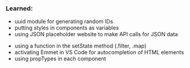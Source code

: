### Learned: 

- uuid module for generating random IDs
- putting styles in components as variables
- using JSON placeholder website to make API calls for JSON data
* using a function in the setState method (.filter, .map)
* activating Emmet in VS Code for autocompletion of HTML elements
* using propTypes in each component
